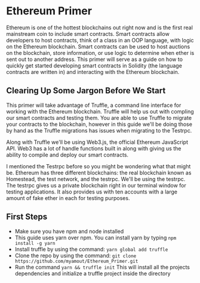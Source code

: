 # Ethereum Primer
Ethereum is one of the hottest blockchains out right now and is the first real mainstream coin
to include smart contracts. Smart contracts allow developers to host contracts, think of a class in an OOP language, with logic on the 
Ethereum blockchain. Smart contracts can be used to host auctions on the blockchain, store information, or use logic to determine when
ether is sent out to another address. This primer will serve as a guide on how to quickly get started developing smart contracts in 
Solidity (the language contracts are written in) and interacting with the Ethereum blockchain.

## Clearing Up Some Jargon Before We Start
This primer will take advantage of Truffle, a command line interface for working with the Ethereum blockchain.
Truffle will help us out with compling our smart contracts and testing them. You are able to use Truffle to migrate your
contracts to the blockchain, however in this guide we'll be doing those by hand as the Truffle migrations has issues
when migrating to the Testrpc.

Along with Truffle we'll be using Web3.js, the official Ethereum JavaScript API. Web3 has a lot of handle functions built in
along with giving us the ability to compile and deploy our smart contracts.

I mentioned the Testrpc before so you might be wondering what that might be. Ethereum has three different blockchains: the real blockchain known
as Homestead, the test network, and the testrpc. We'll be using the testrpc. The testrpc gives us a private blockchain right in our terminal window
for testing applications. It also provides us with ten accounts with a large amount of fake ether in each for testing purposes.

## First Steps
  - Make sure you have npm and node installed
  - This guide uses yarn over npm. You can install yarn by typing `npm install -g yarn`
  - Install truffle by using the command: `yarn global add truffle`
  - Clone the repo by using the command: `git clone https://github.com/myamout/Ethereum_Primer.git`
  - Run the command `yarn && truffle init` This will install all the projects dependencies and initialize a truffle project inside the directory
